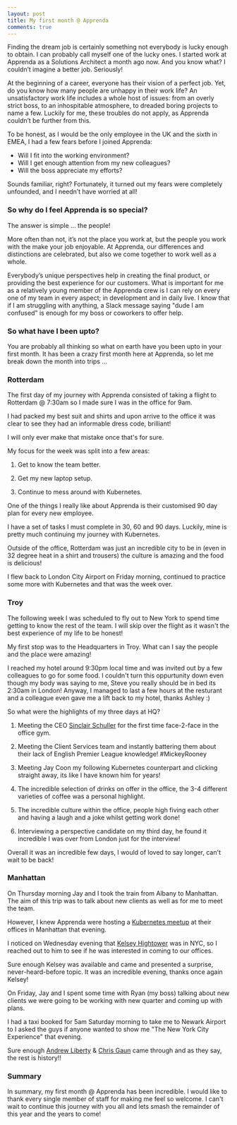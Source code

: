 ```yaml
---
layout: post
title: My first month @ Apprenda
comments: true
---
```


Finding the dream job is certainly something not everybody is lucky enough to obtain. 
I can probably call myself one of the lucky ones. I started work at Apprenda as a Solutions Architect a month ago now. 
And you know what? I couldn’t imagine a better job. Seriously!

At the beginning of a career, everyone has their vision of a perfect job.
Yet, do you know how many people are unhappy in their work life? 
An unsatisfactory work life includes a whole host of issues: from an overly strict boss, to an inhospitable atmosphere, to dreaded boring projects to name a few. 
Luckily for me, these troubles do not apply, as Apprenda couldn’t be further from this.

To be honest, as I would be the only employee in the UK and the sixth in EMEA, I had a few fears before I joined Apprenda:

* Will I fit into the working environment? 
* Will I get enough attention from my new colleagues? 
* Will the boss appreciate my efforts? 

Sounds familiar, right? Fortunately, it turned out my fears were completely unfounded, and I needn’t have worried at all!

### So why do I feel Apprenda is so special?

The answer is simple ... the people!

More often than not, it’s not the place you work at, but the people you work with the make your job enjoyable. 
At Apprenda, our differences and distinctions are celebrated, but also we come together to work well as a whole.

Everybody’s unique perspectives help in creating the final product, or providing the best experience for our customers. 
What is important for me as a relatively young member of the Apprenda crew is I can rely on every one of my team in every aspect; in development and in daily live. 
I know that if I am struggling with anything, a Slack message saying "dude I am confused" is enough for my boss or coworkers to offer help.

### So what have I been upto?

You are probably all thinking so what on earth have you been upto in your first month.
It has been a crazy first month here at Apprenda, so let me break down the month into trips ...

### Rotterdam

The first day of my journey with Apprenda consisted of taking a flight to Rotterdam @ 7:30am so I made sure I was in the office for 9am.

I had packed my best suit and shirts and upon arrive to the office it was clear to see they had an informable dress code, brilliant!

I will only ever make that mistake once that's for sure.

My focus for the week was split into a few areas:

1. Get to know the team better.

2. Get my new laptop setup.

3. Continue to mess around with Kubernetes.

One of the things I really like about Apprenda is their customised 90 day plan for every new employee.

I have a set of tasks I must complete in 30, 60 and 90 days. Luckily, mine is pretty much continuing my journey with Kubernetes.

Outside of the office, Rotterdam was just an incredible city to be in (even in 32 degree heat in a shirt and trousers) the culture is amazing and the food is delicious!

I flew back to London City Airport on Friday morning, continued to practice some more with Kubernetes and that was the week over.

### Troy

The following week I was scheduled to fly out to New York to spend time getting to know the rest of the team. 
I will skip over the flight as it wasn't the best experience of my life to be honest!

My first stop was to the Headquarters in Troy. What can I say the people and the place were amazing!

I reached my hotel around 9:30pm local time and was invited out by a few colleagues to go for some food. I couldn't turn this oppurtunity down even though my body was 
saying to me, Steve you really should be in bed its 2:30am in London! 
Anyway, I managed to last a few hours at the resturant and a colleague even gave me a lift back to my hotel, thanks Ashley :)

So what were the highlights of my three days at HQ?

1. Meeting the CEO [Sinclair Schuller](https://twitter.com/sschuller) for the first time face-2-face in the office gym.

2. Meeting the Client Services team and instantly battering them about their lack of English Premier League knowledge! #MickeyRooney 

3. Meeting Jay Coon my following Kubernetes counterpart and clicking straight away, its like I have known him for years!

4. The incredible selection of drinks on offer in the office, the 3-4 different varieties of coffee was a personal highlight.

5. The incredible culture within the office, people high fiving each other and having a laugh and a joke whilst getting work done!

6. Interviewing a perspective candidate on my third day, he found it incredible I was over from London just for the interview!

Overall it was an incredible few days, I would of loved to say longer, can't wait to be back!

### Manhattan

On Thursday morning Jay and I took the train from Albany to Manhattan. The aim of this trip was to talk about new clients as well as for me to meet the team.

However, I knew Apprenda were hosting a [Kubernetes meetup](https://www.meetup.com/Kubernetes-Cloud-Native-New-York/events/233772609/) at their offices in Manhattan that evening.

I noticed on Wednesday evening that [Kelsey Hightower](https://twitter.com/kelseyhightower) was in NYC, so I reached out to him to see if he was interested in coming to our offices. 

Sure enough Kelsey was available and came and presented a surprise, never-heard-before topic. It was an incredible evening, thanks once again Kelsey!

On Friday, Jay and I spent some time with Ryan (my boss) talking about new clients we were going to be working with new quarter and coming up with plans.

I had a taxi booked for 5am Saturday morning to take me to Newark Airport to I asked the guys if anyone wanted to show me "The New York City Experience" that evening.

Sure enough [Andrew Liberty](https://twitter.com/andrewlib) & [Chris Gaun](https://twitter.com/Chris_Gaun) came through and as they say, the rest is history!!

### Summary

In summary, my first month @ Apprenda has been incredible. I would like to thank every single member of staff for making me feel so welcome.
I can't wait to continue this journey with you all and lets smash the remainder of this year and the years to come!
